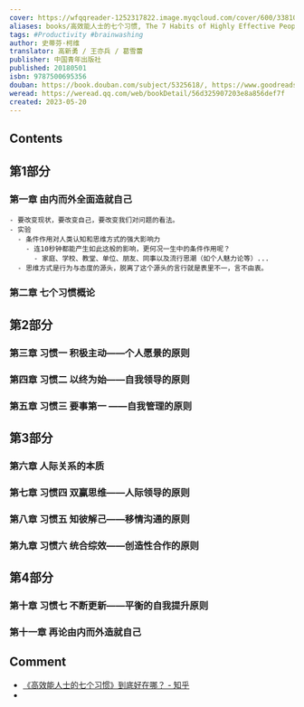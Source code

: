 ```yaml
---
cover: https://wfqqreader-1252317822.image.myqcloud.com/cover/600/33810600/t6_33810600.jpg
aliases: books/高效能人士的七个习惯, The 7 Habits of Highly Effective People, 高效能人士的七个习惯
tags: #Productivity #brainwashing
author: 史蒂芬·柯维
translator: 高新勇 / 王亦兵 / 葛雪蕾
publisher: 中国青年出版社
published: 20180501
isbn: 9787500695356
douban: https://book.douban.com/subject/5325618/, https://www.goodreads.com/en/book/show/36072
weread: https://weread.qq.com/web/bookDetail/56d325907203e8a856def7f
created: 2023-05-20
---
```


## Contents
## 第1部分
### 第一章 由内而外全面造就自己
    - 要改变现状，要改变自己，要改变我们对问题的看法。
    - 实验
      - 条件作用对人类认知和思维方式的强大影响力
        - 连10秒钟都能产生如此这般的影响，更何况一生中的条件作用呢？
          - 家庭、学校、教堂、单位、朋友、同事以及流行思潮（如个人魅力论等）...
      - 思维方式是行为与态度的源头，脱离了这个源头的言行就是表里不一，言不由衷。
### 第二章 七个习惯概论
## 第2部分
### 第三章 习惯一 积极主动——个人愿景的原则
### 第四章 习惯二 以终为始——自我领导的原则
### 第五章 习惯三 要事第一 ——自我管理的原则
## 第3部分
### 第六章 人际关系的本质
### 第七章 习惯四 双赢思维——人际领导的原则
### 第八章 习惯五 知彼解己——移情沟通的原则
### 第九章 习惯六 统合综效——创造性合作的原则
## 第4部分
### 第十章 习惯七 不断更新——平衡的自我提升原则
### 第十一章 再论由内而外造就自己
## Comment
  - [《高效能人士的七个习惯》到底好在哪？ - 知乎](https://www.zhihu.com/question/23448090/answer/2786387025)
  -
